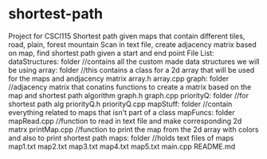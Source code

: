 # shortest-path
Project for CSCI115
Shortest path given maps that contain different tiles, road, plain, forest mountain
Scan in text file, create adjacency matrix based on map, find shortest path given a start and end point
File List:
    dataStructures: folder //contains all the custom made data structures we will be using
        array: folder //this contains a class for a 2d array that will be used for the maps and andjacency matrix
            array.h
            array.cpp
        graph: folder //adjacency matrix that conatins functions to create a matrix based on the map and shortest path algorithm
            graph.h
            graph.cpp
        priorityQ: folder //for shortest path alg
            priorityQ.h
            priorityQ.cpp
        mapStuff: folder //contain everything related to maps that isn't part of a class
            mapFuncs: folder
                mapRead.cpp //function to read in text file and make corresponding 2d matrx
                printMap.cpp //function to print the map from the 2d array with colors and also to print shortest path
            maps: folder //holds text files of maps
                map1.txt
                map2.txt
                map3.txt
                map4.txt
                map5.txt
        main.cpp
        README.md
        